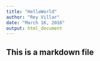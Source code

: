 ```yaml
---
title: "HelloWorld"
author: "Rey Villar"
date: "March 16, 2016"
output: html_document
---
```


## This is a markdown file

